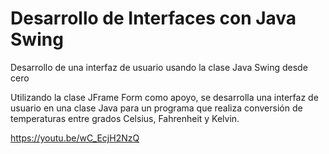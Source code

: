 # Desarrollo de Interfaces con Java Swing

Desarrollo de una interfaz de usuario usando la clase Java Swing desde cero

Utilizando la clase JFrame Form como apoyo, se desarrolla una interfaz de usuario en una clase Java para un programa que realiza conversión de temperaturas entre grados Celsius, Fahrenheit y Kelvin.

https://youtu.be/wC_EcjH2NzQ